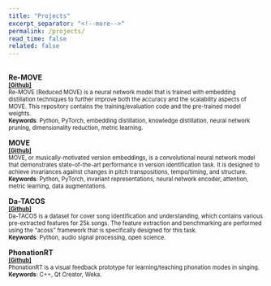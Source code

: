 ```yaml
---
title: "Projects"
excerpt_separator: "<!--more-->"
permalink: /projects/
read_time: false
related: false
---
```

<h2></h2>

**Re-MOVE**
<br/><span style="font-size:0.8em;">[**[Github]**](https://github.com/furkanyesiler/re-move)
<br/>Re-MOVE (Reduced MOVE) is a neural network model that is trained with embedding distillation techniques to further improve both the accuracy and the scalability aspects of MOVE. This repository contains the training/evaluation code and the pre-trained model weights.
<br/>**Keywords**: Python, PyTorch, embedding distillation, knowledge distillation, neural network pruning, dimensionality reduction, metric learning.</span>

**MOVE**
<br/><span style="font-size:0.8em;">[**[Github]**](https://github.com/furkanyesiler/move)
<br/>MOVE, or musically-motivated version embeddings, is a convolutional neural network model that demonstrates state-of-the-art performance in version identification task. It is designed to achieve invariances against changes in pitch transpositions, tempo/timing, and structure.
<br/>**Keywords**: Python, PyTorch, invariant representations, neural network encoder, attention, metric learning, data augmentations.</span>

**Da-TACOS**
<br/><span style="font-size:0.8em;">[**[Github]**](https://github.com/MTG/da-tacos)
<br/>Da-TACOS is a dataset for cover song identification and understanding, which contains various pre-extracted features for 25k songs. The feature extraction and benchmarking are performed using the “acoss” framework that is specifically designed for this task.
<br/>**Keywords**: Python, audio signal processing, open science.</span>

**PhonationRT**
<br/><span style="font-size:0.8em;">[**[Github]**](https://github.com/furkanyesiler/PhonationModes-MasterThesis)
<br/>PhonationRT is a visual feedback prototype for learning/teaching phonation modes in singing.
<br/>**Keywords**: C++, Qt Creator, Weka.</span>